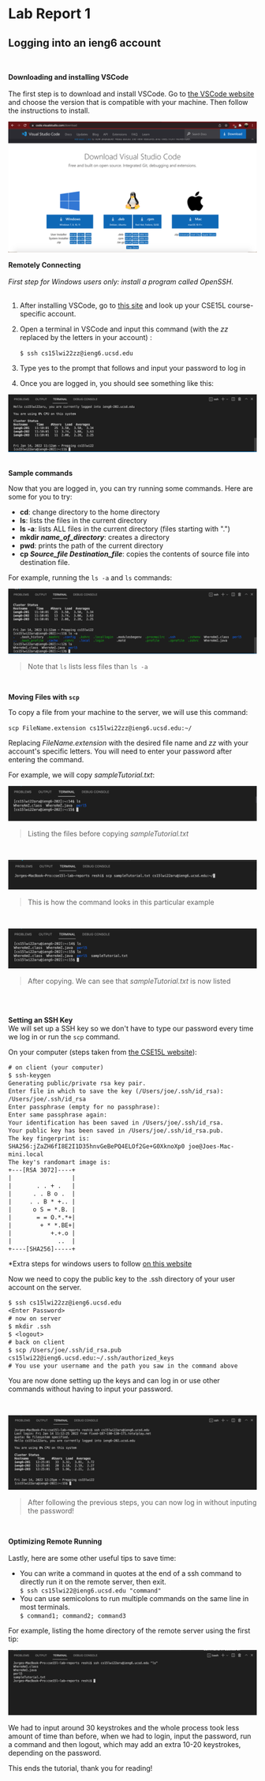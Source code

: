 
# Lab Report 1 <br />
## Logging into an ieng6  account <br />
<br />



**Downloading and installing VSCode** <br />
<br />
The first step is to download and install VSCode. Go to [the VSCode website](https://code.visualstudio.com/download) and choose the version that is compatible with your machine. Then follow the instructions to install.

![Image](/lab1Images/vscode.png) <br />


**Remotely Connecting** <br />
<br />
*First step for Windows users only: install a program called OpenSSH.* <br />
 <br />
1. After installing VSCode, go to [this site](https://sdacs.ucsd.edu/~icc/index.php)  and look up your CSE15L course-specific account.

2. Open a terminal in VSCode and input this command (with the *zz* replaced by the letters in your account) :

   `$ ssh cs15lwi22zz@ieng6.ucsd.edu`
3. Type yes to the prompt that follows and input your password to log in 

4. Once you are logged in, you should see something like this:

![Image](/lab1Images/terminal1.png) <br />
<br />

**Sample commands** <br />

Now that you are logged in, you can try running some commands. Here are some for you to try:

* **cd**: change directory to the home directory
* **ls**: lists the files in the current directory
* **ls -a**: lists ALL files in the current directory (files starting with ".")
* **mkdir *name_of_directory***: creates a directory
* **pwd**:  prints the path of the current directory
* **cp *Source_file* *Destination_file***: copies the contents of source file into destination file.

For example, running the `ls -a` and `ls` commands:

![Image](/lab1Images/ls.png)
>Note that `ls` lists less files than `ls -a `

<br />


**Moving Files with `scp`**

To copy a file from your machine to the server, we will use this command:

`scp FileName.extension cs15lwi22zz@ieng6.ucsd.edu:~/`

Replacing *FileName.extension* with the desired file name and *zz* with your account's specific letters. You will need to enter your password after entering the command.

For example, we will copy *sampleTutorial.txt*:

![Image](/lab1Images/beforeCopy.png)
>Listing the files before copying *sampleTutorial.txt*

<br />

![Image](/lab1Images/copyCommand.png)
>This is how the command looks in this particular example

<br />

![Image](/lab1Images/afterCopy.png)
>After copying. We can see that *sampleTutorial.txt* is now listed

<br />
<br />

**Setting an SSH Key**<br />
We will set up a SSH key so we don't have to type our password every time we log in or run the `scp` command.

On your computer (steps taken from  [the CSE15L website](https://ucsd-cse15l-w22.github.io/week/week1/)):
```
# on client (your computer)
$ ssh-keygen
Generating public/private rsa key pair.
Enter file in which to save the key (/Users/joe/.ssh/id_rsa): /Users/joe/.ssh/id_rsa
Enter passphrase (empty for no passphrase): 
Enter same passphrase again: 
Your identification has been saved in /Users/joe/.ssh/id_rsa.
Your public key has been saved in /Users/joe/.ssh/id_rsa.pub.
The key fingerprint is:
SHA256:jZaZH6fI8E2I1D35hnvGeBePQ4ELOf2Ge+G0XknoXp0 joe@Joes-Mac-mini.local
The key's randomart image is:
+---[RSA 3072]----+
|                 |
|       . . + .   |
|      . . B o .  |
|     . . B * +.. |
|      o S = *.B. |
|       = = O.*.*+|
|        + * *.BE+|
|           +.+.o |
|             ..  |
+----[SHA256]-----+
```

*Extra steps for windows users to follow 
[on this website](https://docs.microsoft.com/en-us/windows-server/administration/openssh/openssh_keymanagement#user-key-generation*)

Now we need to copy the public key to the .ssh directory of your user account on the server.

```
$ ssh cs15lwi22zz@ieng6.ucsd.edu
<Enter Password>
# now on server
$ mkdir .ssh
$ <logout>
# back on client
$ scp /Users/joe/.ssh/id_rsa.pub cs15lwi22@ieng6.ucsd.edu:~/.ssh/authorized_keys
# You use your username and the path you saw in the command above
```
You are now done setting up the keys and can log in or use other commands without having to input your password.

<br/>

![Image](/lab1Images/loggedIn.png)
>After following the previous steps, you can now log in without inputing the password!

<br/>


**Optimizing Remote Running**<br/><br/>
Lastly, here are some other useful tips to save time:
* You can write a command in quotes at the end of a ssh command to directly run it on the remote server, then exit.<br/>
`$ ssh cs15lwi22@ieng6.ucsd.edu "command"`
* You can use semicolons to run multiple commands on the same line in most terminals.<br/>
`$ command1; command2; command3`

For example, listing the home directory  of the remote server using the first tip:

![Image](/lab1Images/lsExample.png)

We had to input around 30 keystrokes and the whole process took less amount of time than before, when we had to login, input the password, run a command and then logout, which may add an extra 10-20 keystrokes, depending on the password.

This ends the tutorial, thank you for reading!























	